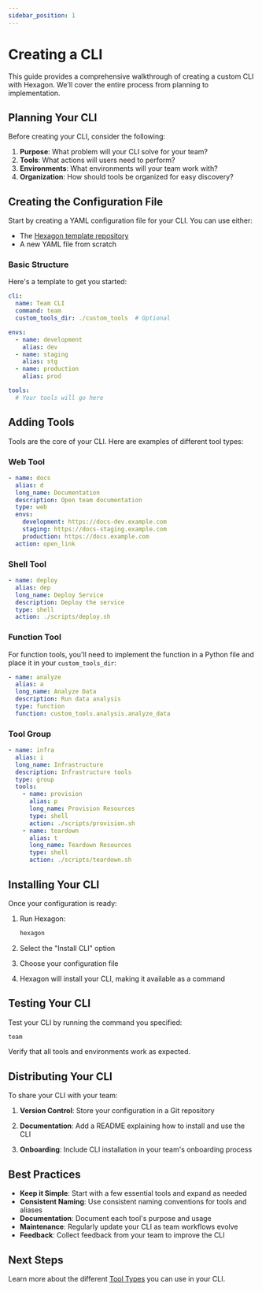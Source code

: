 ```yaml
---
sidebar_position: 1
---
```


# Creating a CLI

This guide provides a comprehensive walkthrough of creating a custom CLI with Hexagon. We'll cover the entire process from planning to implementation.

## Planning Your CLI

Before creating your CLI, consider the following:

1. **Purpose**: What problem will your CLI solve for your team?
2. **Tools**: What actions will users need to perform?
3. **Environments**: What environments will your team work with?
4. **Organization**: How should tools be organized for easy discovery?

## Creating the Configuration File

Start by creating a YAML configuration file for your CLI. You can use either:

- The [Hexagon template repository](https://github.com/lt-mayonesa/hexagon-tools)
- A new YAML file from scratch

### Basic Structure

Here's a template to get you started:

```yaml
cli:
  name: Team CLI
  command: team
  custom_tools_dir: ./custom_tools  # Optional

envs:
  - name: development
    alias: dev
  - name: staging
    alias: stg
  - name: production
    alias: prod

tools:
  # Your tools will go here
```

## Adding Tools

Tools are the core of your CLI. Here are examples of different tool types:

### Web Tool

```yaml
- name: docs
  alias: d
  long_name: Documentation
  description: Open team documentation
  type: web
  envs:
    development: https://docs-dev.example.com
    staging: https://docs-staging.example.com
    production: https://docs.example.com
  action: open_link
```

### Shell Tool

```yaml
- name: deploy
  alias: dep
  long_name: Deploy Service
  description: Deploy the service
  type: shell
  action: ./scripts/deploy.sh
```

### Function Tool

For function tools, you'll need to implement the function in a Python file and place it in your `custom_tools_dir`:

```yaml
- name: analyze
  alias: a
  long_name: Analyze Data
  description: Run data analysis
  type: function
  function: custom_tools.analysis.analyze_data
```

### Tool Group

```yaml
- name: infra
  alias: i
  long_name: Infrastructure
  description: Infrastructure tools
  type: group
  tools:
    - name: provision
      alias: p
      long_name: Provision Resources
      type: shell
      action: ./scripts/provision.sh
    - name: teardown
      alias: t
      long_name: Teardown Resources
      type: shell
      action: ./scripts/teardown.sh
```

## Installing Your CLI

Once your configuration is ready:

1. Run Hexagon:
   ```bash
   hexagon
   ```

2. Select the "Install CLI" option

3. Choose your configuration file

4. Hexagon will install your CLI, making it available as a command

## Testing Your CLI

Test your CLI by running the command you specified:

```bash
team
```

Verify that all tools and environments work as expected.

## Distributing Your CLI

To share your CLI with your team:

1. **Version Control**: Store your configuration in a Git repository

2. **Documentation**: Add a README explaining how to install and use the CLI

3. **Onboarding**: Include CLI installation in your team's onboarding process

## Best Practices

- **Keep it Simple**: Start with a few essential tools and expand as needed
- **Consistent Naming**: Use consistent naming conventions for tools and aliases
- **Documentation**: Document each tool's purpose and usage
- **Maintenance**: Regularly update your CLI as team workflows evolve
- **Feedback**: Collect feedback from your team to improve the CLI

## Next Steps

Learn more about the different [Tool Types](tool-types) you can use in your CLI.
